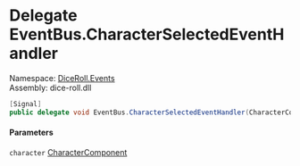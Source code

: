 # <a id="DiceRoll_Events_EventBus_CharacterSelectedEventHandler"></a> Delegate EventBus.CharacterSelectedEventHandler

Namespace: [DiceRoll.Events](DiceRoll.Events.md)  
Assembly: dice\-roll.dll  

```csharp
[Signal]
public delegate void EventBus.CharacterSelectedEventHandler(CharacterComponent character)
```

#### Parameters

`character` [CharacterComponent](DiceRoll.Components.CharacterComponent.md)

